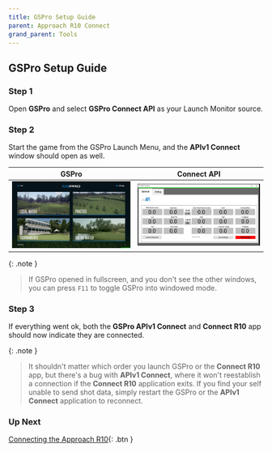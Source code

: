 ```yaml
---
title: GSPro Setup Guide
parent: Approach R10 Connect
grand_parent: Tools
---
```


## GSPro Setup Guide

### Step 1

Open **GSPro** and select **GSPro Connect API** as your Launch Monitor source.

### Step 2

Start the game from the GSPro Launch Menu, and the **APIv1 Connect** window should open as well.

| GSPro                                                   | Connect API                                             |
| ------------------------------------------------------- | ------------------------------------------------------- |
| <img src="/assets/gspro/main_window.jpg" width="400" /> | <img src="/assets/gspro/api_connect.jpg" width="400" /> |

{: .note }

> If GSPro opened in fullscreen, and you don't see the other windows, you can press `F11` to toggle GSPro into windowed mode.

### Step 3

If everything went ok, both the **GSPro APIv1 Connect** and **Connect R10** app should now indicate they are connected.

{: .note }

> It shouldn't matter which order you launch GSPro or the **Connect R10** app, but there's a bug with **APIv1 Connect**, where it won't reestablish a connection if the **Connect R10** application exits. If you find your self unable to send shot data, simply restart the GSPro or the **APIv1 Connect** application to reconnect.

### Up Next

[Connecting the Approach R10](./approach-r10.html){: .btn }
